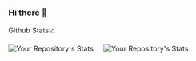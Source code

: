 ### Hi there 👋





Github Stats:chart_with_upwards_trend:

![Your Repository's Stats](https://github-readme-stats.vercel.app/api?username=TafariBeckford&show_icons=true&theme=blue-green)  &nbsp;  &nbsp; ![Your Repository's Stats](https://github-readme-stats.vercel.app/api/top-langs/?username=TafariBeckford&theme=blue-green)

<!--
**TafariBeckford/TafariBeckford** is a ✨ _special_ ✨ repository because its `README.md` (this file) appears on your GitHub profile.

Here are some ideas to get you started:

- 🔭 I’m currently working on ...
- 🌱 I’m currently learning ...
- 👯 I’m looking to collaborate on ...
- 🤔 I’m looking for help with ...
- 💬 Ask me about ...
- 📫 How to reach me: ...
- 😄 Pronouns: ...
- ⚡ Fun fact: ...
-->
